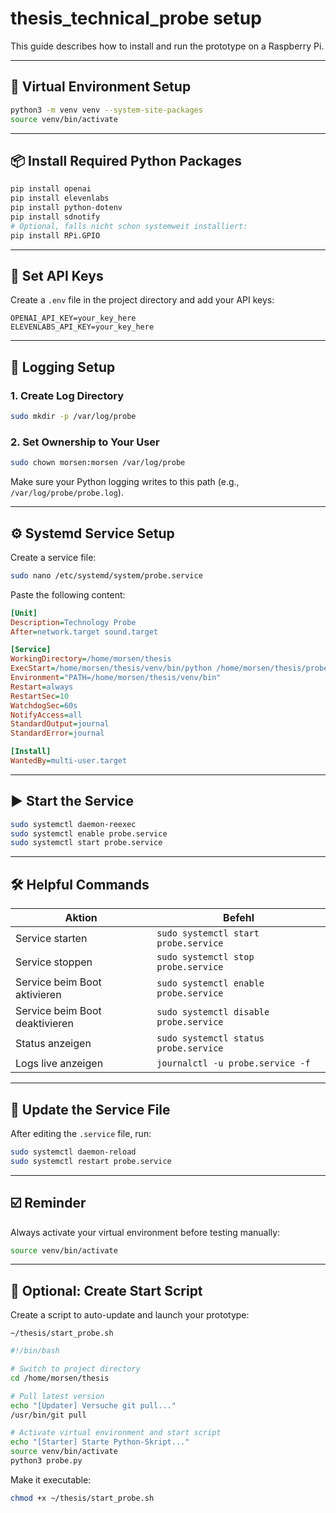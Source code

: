 # thesis_technical_probe setup

This guide describes how to install and run the prototype on a Raspberry Pi.

---

## 🔧 Virtual Environment Setup

```bash
python3 -m venv venv --system-site-packages
source venv/bin/activate
```

---

## 📦 Install Required Python Packages

```bash
pip install openai
pip install elevenlabs
pip install python-dotenv
pip install sdnotify
# Optional, falls nicht schon systemweit installiert:
pip install RPi.GPIO
```

---

## 🔐 Set API Keys

Create a `.env` file in the project directory and add your API keys:

```env
OPENAI_API_KEY=your_key_here
ELEVENLABS_API_KEY=your_key_here
```

---

## 🧾 Logging Setup

### 1. Create Log Directory

```bash
sudo mkdir -p /var/log/probe
```

### 2. Set Ownership to Your User

```bash
sudo chown morsen:morsen /var/log/probe
```

Make sure your Python logging writes to this path (e.g., `/var/log/probe/probe.log`).

---


## ⚙️ Systemd Service Setup

Create a service file:

```bash
sudo nano /etc/systemd/system/probe.service
```

Paste the following content:

```ini
[Unit]
Description=Technology Probe
After=network.target sound.target

[Service]
WorkingDirectory=/home/morsen/thesis
ExecStart=/home/morsen/thesis/venv/bin/python /home/morsen/thesis/probe.py
Environment="PATH=/home/morsen/thesis/venv/bin"
Restart=always
RestartSec=10
WatchdogSec=60s
NotifyAccess=all
StandardOutput=journal
StandardError=journal

[Install]
WantedBy=multi-user.target
```

---

## ▶️ Start the Service

```bash
sudo systemctl daemon-reexec
sudo systemctl enable probe.service
sudo systemctl start probe.service
```

---

## 🛠️ Helpful Commands

| Aktion                         | Befehl                                         |
|-------------------------------|------------------------------------------------|
| Service starten               | `sudo systemctl start probe.service`          |
| Service stoppen               | `sudo systemctl stop probe.service`           |
| Service beim Boot aktivieren | `sudo systemctl enable probe.service`         |
| Service beim Boot deaktivieren| `sudo systemctl disable probe.service`        |
| Status anzeigen               | `sudo systemctl status probe.service`         |
| Logs live anzeigen            | `journalctl -u probe.service -f`              |

---

## 🔁 Update the Service File

After editing the `.service` file, run:

```bash
sudo systemctl daemon-reload
sudo systemctl restart probe.service
```

---

## ☑️ Reminder

Always activate your virtual environment before testing manually:

```bash
source venv/bin/activate
```

---

## 🚀 Optional: Create Start Script

Create a script to auto-update and launch your prototype:

`~/thesis/start_probe.sh`

```bash
#!/bin/bash

# Switch to project directory
cd /home/morsen/thesis

# Pull latest version
echo "[Updater] Versuche git pull..."
/usr/bin/git pull

# Activate virtual environment and start script
echo "[Starter] Starte Python-Skript..."
source venv/bin/activate
python3 probe.py
```

Make it executable:

```bash
chmod +x ~/thesis/start_probe.sh
```


